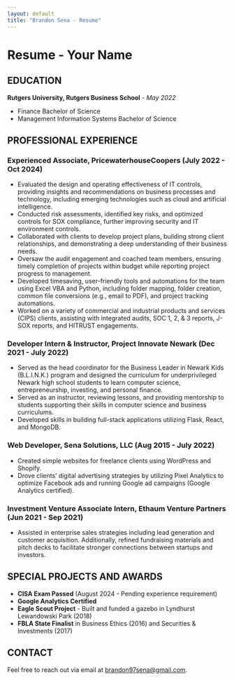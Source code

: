 ```yaml
---
layout: default
title: "Brandon Sena - Resume"
---
```


# Resume - Your Name

## EDUCATION
**Rutgers University, Rutgers Business School** - *May 2022*  
- Finance Bachelor of Science  
- Management Information Systems Bachelor of Science

## PROFESSIONAL EXPERIENCE

### Experienced Associate, PricewaterhouseCoopers (July 2022 - Oct 2024)
- Evaluated the design and operating effectiveness of IT controls, providing insights and recommendations on business processes and technology, including emerging technologies such as cloud and artificial intelligence.
- Conducted risk assessments, identified key risks, and optimized controls for SOX compliance, further improving security and IT environment controls.
- Collaborated with clients to develop project plans, building strong client relationships, and demonstrating a deep understanding of their business needs.
- Oversaw the audit engagement and coached team members, ensuring timely completion of projects within budget while reporting project progress to management.
- Developed timesaving, user-friendly tools and automations for the team using Excel VBA and Python, including folder mapping, folder creation, common file conversions (e.g., email to PDF), and project tracking automations.
- Worked on a variety of commercial and industrial products and services (CIPS) clients, assisting with integrated audits, SOC 1, 2, & 3 reports, J-SOX reports, and HITRUST engagements.

### Developer Intern & Instructor, Project Innovate Newark (Dec 2021 - July 2022)
- Served as the head coordinator for the Business Leader in Newark Kids (B.L.I.N.K.) program and designed the curriculum for underprivileged Newark high school students to learn computer science, entrepreneurship, investing, and personal finance.
- Served as an instructor, reviewing lessons, and providing mentorship to students supporting their skills in computer science and business curriculums.
- Developed skills in building full-stack applications utilizing Flask, React, and MongoDB.

### Web Developer, Sena Solutions, LLC (Aug 2015 - July 2022)
- Created simple websites for freelance clients using WordPress and Shopify.
- Drove clients’ digital advertising strategies by utilizing Pixel Analytics to optimize Facebook ads and running Google ad campaigns (Google Analytics certified).

### Investment Venture Associate Intern, Ethaum Venture Partners (Jun 2021 - Sep 2021)
- Assisted in enterprise sales strategies including lead generation and customer acquisition. Additionally, refined fundraising materials and pitch decks to facilitate stronger connections between startups and investors.

## SPECIAL PROJECTS AND AWARDS
- **CISA Exam Passed** (August 2024 - Pending experience requirement)
- **Google Analytics Certified**
- **Eagle Scout Project** - Built and funded a gazebo in Lyndhurst Lewandowski Park (2018)
- **FBLA State Finalist** in Business Ethics (2016) and Securities & Investments (2017)

## CONTACT
Feel free to reach out via email at [brandon97sena@gmail.com](mailto:brandon97sena@gmail.com).
